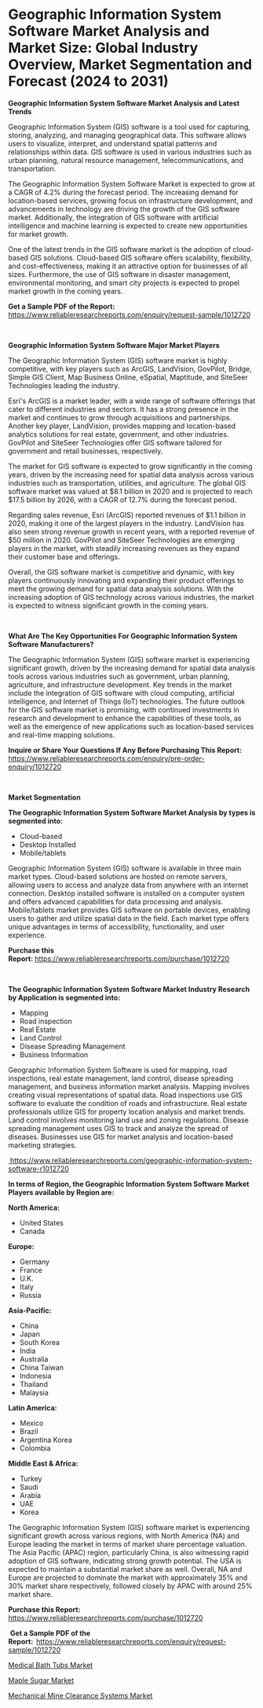 <p><h1>Geographic Information System Software Market Analysis and Market Size: Global Industry Overview, Market Segmentation and Forecast (2024 to 2031)</h1></p><p><strong>Geographic Information System Software Market Analysis and Latest Trends</strong></p>
<p><p>Geographic Information System (GIS) software is a tool used for capturing, storing, analyzing, and managing geographical data. This software allows users to visualize, interpret, and understand spatial patterns and relationships within data. GIS software is used in various industries such as urban planning, natural resource management, telecommunications, and transportation.</p><p>The Geographic Information System Software Market is expected to grow at a CAGR of 4.2% during the forecast period. The increasing demand for location-based services, growing focus on infrastructure development, and advancements in technology are driving the growth of the GIS software market. Additionally, the integration of GIS software with artificial intelligence and machine learning is expected to create new opportunities for market growth.</p><p>One of the latest trends in the GIS software market is the adoption of cloud-based GIS solutions. Cloud-based GIS software offers scalability, flexibility, and cost-effectiveness, making it an attractive option for businesses of all sizes. Furthermore, the use of GIS software in disaster management, environmental monitoring, and smart city projects is expected to propel market growth in the coming years.</p></p>
<p><strong>Get a Sample PDF of the Report:&nbsp;</strong> <a href="https://www.reliableresearchreports.com/enquiry/request-sample/1012720">https://www.reliableresearchreports.com/enquiry/request-sample/1012720</a></p>
<p>&nbsp;</p>
<p><strong>Geographic Information System Software Major Market Players</strong></p>
<p><p>The Geographic Information System (GIS) software market is highly competitive, with key players such as ArcGIS, LandVision, GovPilot, Bridge, Simple GIS Client, Map Business Online, eSpatial, Maptitude, and SiteSeer Technologies leading the industry. </p><p>Esri's ArcGIS is a market leader, with a wide range of software offerings that cater to different industries and sectors. It has a strong presence in the market and continues to grow through acquisitions and partnerships. Another key player, LandVision, provides mapping and location-based analytics solutions for real estate, government, and other industries. GovPilot and SiteSeer Technologies offer GIS software tailored for government and retail businesses, respectively.</p><p>The market for GIS software is expected to grow significantly in the coming years, driven by the increasing need for spatial data analysis across various industries such as transportation, utilities, and agriculture. The global GIS software market was valued at $8.1 billion in 2020 and is projected to reach $17.5 billion by 2026, with a CAGR of 12.7% during the forecast period.</p><p>Regarding sales revenue, Esri (ArcGIS) reported revenues of $1.1 billion in 2020, making it one of the largest players in the industry. LandVision has also seen strong revenue growth in recent years, with a reported revenue of $50 million in 2020. GovPilot and SiteSeer Technologies are emerging players in the market, with steadily increasing revenues as they expand their customer base and offerings.</p><p>Overall, the GIS software market is competitive and dynamic, with key players continuously innovating and expanding their product offerings to meet the growing demand for spatial data analysis solutions. With the increasing adoption of GIS technology across various industries, the market is expected to witness significant growth in the coming years.</p></p>
<p>&nbsp;</p>
<p><strong>What Are The Key Opportunities For Geographic Information System Software Manufacturers?</strong></p>
<p><p>The Geographic Information System (GIS) software market is experiencing significant growth, driven by the increasing demand for spatial data analysis tools across various industries such as government, urban planning, agriculture, and infrastructure development. Key trends in the market include the integration of GIS software with cloud computing, artificial intelligence, and Internet of Things (IoT) technologies. The future outlook for the GIS software market is promising, with continued investments in research and development to enhance the capabilities of these tools, as well as the emergence of new applications such as location-based services and real-time mapping solutions.</p></p>
<p><strong>Inquire or Share Your Questions If Any Before Purchasing This Report:</strong> <a href="https://www.reliableresearchreports.com/enquiry/pre-order-enquiry/1012720">https://www.reliableresearchreports.com/enquiry/pre-order-enquiry/1012720</a></p>
<p>&nbsp;</p>
<p><strong>Market Segmentation</strong></p>
<p><strong>The Geographic Information System Software Market Analysis by types is segmented into:</strong></p>
<p><ul><li>Cloud-based</li><li>Desktop Installed</li><li>Mobile/tablets</li></ul></p>
<p><p>Geographic Information System (GIS) software is available in three main market types. Cloud-based solutions are hosted on remote servers, allowing users to access and analyze data from anywhere with an internet connection. Desktop installed software is installed on a computer system and offers advanced capabilities for data processing and analysis. Mobile/tablets market provides GIS software on portable devices, enabling users to gather and utilize spatial data in the field. Each market type offers unique advantages in terms of accessibility, functionality, and user experience.</p></p>
<p><strong>Purchase this Report:&nbsp;</strong><a href="https://www.reliableresearchreports.com/purchase/1012720">https://www.reliableresearchreports.com/purchase/1012720</a></p>
<p>&nbsp;</p>
<p><strong>The Geographic Information System Software Market Industry Research by Application is segmented into:</strong></p>
<p><ul><li>Mapping</li><li>Road inspection</li><li>Real Estate</li><li>Land Control</li><li>Disease Spreading Management</li><li>Business Information</li></ul></p>
<p><p>Geographic Information System Software is used for mapping, road inspections, real estate management, land control, disease spreading management, and business information market analysis. Mapping involves creating visual representations of spatial data. Road inspections use GIS software to evaluate the condition of roads and infrastructure. Real estate professionals utilize GIS for property location analysis and market trends. Land control involves monitoring land use and zoning regulations. Disease spreading management uses GIS to track and analyze the spread of diseases. Businesses use GIS for market analysis and location-based marketing strategies.</p></p>
<p><a href="https://www.reliableresearchreports.com/geographic-information-system-software-r1012720">&nbsp;https://www.reliableresearchreports.com/geographic-information-system-software-r1012720</a></p>
<p><strong>In terms of Region, the Geographic Information System Software Market Players available by Region are:</strong></p>
<p>
    <p> <strong> North America: </strong>
        <ul>
            <li>United States</li>
            <li>Canada</li>
        </ul>
        </p> 
    <p> <strong> Europe: </strong>
        <ul>
            <li>Germany</li>
            <li>France</li>
            <li>U.K.</li>
            <li>Italy</li>
            <li>Russia</li>
        </ul>
        </p> 
    <p> <strong> Asia-Pacific: </strong>
        <ul>
            <li>China</li>
            <li>Japan</li>
            <li>South Korea</li>
            <li>India</li>
            <li>Australia</li>
            <li>China Taiwan</li>
            <li>Indonesia</li>
            <li>Thailand</li>
            <li>Malaysia</li>
        </ul>
        </p> 
    <p> <strong> Latin America: </strong>
        <ul>
            <li>Mexico</li>
            <li>Brazil</li>
            <li>Argentina Korea</li>
            <li>Colombia</li>
        </ul>
        </p> 
    <p> <strong> Middle East & Africa: </strong>
        <ul>
            <li>Turkey</li>
            <li>Saudi</li>
            <li>Arabia</li>
            <li>UAE</li>
            <li>Korea</li>
        </ul>
    </p>
    </p>
<p><p>The Geographic Information System (GIS) software market is experiencing significant growth across various regions, with North America (NA) and Europe leading the market in terms of market share percentage valuation. The Asia Pacific (APAC) region, particularly China, is also witnessing rapid adoption of GIS software, indicating strong growth potential. The USA is expected to maintain a substantial market share as well. Overall, NA and Europe are projected to dominate the market with approximately 35% and 30% market share respectively, followed closely by APAC with around 25% market share.</p></p>
<p><strong>Purchase this Report: </strong><a href="https://www.reliableresearchreports.com/purchase/1012720">https://www.reliableresearchreports.com/purchase/1012720</a></p>
<p>&nbsp;<strong>Get a Sample PDF of the Report:&nbsp;&nbsp;</strong><a href="https://www.reliableresearchreports.com/enquiry/request-sample/1012720">https://www.reliableresearchreports.com/enquiry/request-sample/1012720</a></p>
<p><strong></strong></p>
<p><p><a href="https://www.linkedin.com/pulse/medical-bath-tubs-market-comprehensive-assessment-type-application-ji4mc">Medical Bath Tubs Market</a></p><p><a href="https://www.linkedin.com/pulse/maple-sugar-market-comprehensive-assessment-type-application-3xd4c">Maple Sugar Market</a></p><p><a href="https://www.linkedin.com/pulse/mechanical-mine-clearance-systems-market-trends-analysis-dpobc">Mechanical Mine Clearance Systems Market</a></p></p>